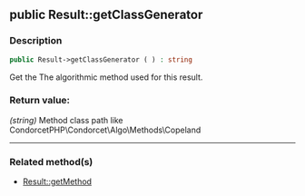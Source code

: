 ## public Result::getClassGenerator

### Description    

```php
public Result->getClassGenerator ( ) : string
```

Get the The algorithmic method used for this result.
    

### Return value:   

*(string)* Method class path like CondorcetPHP\Condorcet\Algo\Methods\Copeland


---------------------------------------

### Related method(s)      

* [Result::getMethod](../Result%20Class/public%20Result--getMethod.md)    
